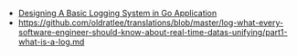 
- [Designing A Basic Logging System in Go Application](https://medium.com/@adeshinaHH/understanding-and-designing-logging-system-in-go-application-c85a28bb8526)
- https://github.com/oldratlee/translations/blob/master/log-what-every-software-engineer-should-know-about-real-time-datas-unifying/part1-what-is-a-log.md
